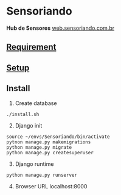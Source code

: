 # Sensoriando
**Hub de Sensores**
[web.sensoriando.com.br](http://web.sensoriando.com.br)

## [Requirement](doc/requirement.md)

## [Setup](doc/setup.md)

## Install

1. Create database
```console
./install.sh
```

2. Django init
```console
source ~/envs/Sensoriando/bin/activate
pytnon manage.py makemigrations
python manage.py migrate
python manage.py createsuperuser
```

3. Django runtime
```console
python manage.py runserver
```

4. Browser URL
localhost:8000



